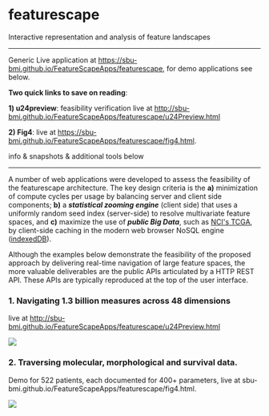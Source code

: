 # featurescape
Interactive representation and analysis of feature landscapes
___
Generic Live application at https://sbu-bmi.github.io/FeatureScapeApps/featurescape, for demo applications see below. 

**Two quick links to save on reading**:

**1) u24preview**: feasibility verification live at http://sbu-bmi.github.io/FeatureScapeApps/featurescape/u24Preview.html

**2) Fig4**: live at https://sbu-bmi.github.io/FeatureScapeApps/featurescape/fig4.html. 

info & snapshots & additional tools below
___

A number of web applications were developed to assess the feasibility of the featurescape architecture. The key design criteria is the **a)** minimization of compute cycles per usage by balancing server and client side components; **b)** a ***statistical zooming engine*** (client side) that uses a uniformly random seed index (server-side) to resolve multivariate feature spaces, and **c)** maximize the use of ***public Big Data***, such as [NCI's TCGA](https://tcga-data.nci.nih.gov/tcgafiles/ftp_auth/distro_ftpusers/anonymous/tumor/), by client-side caching in the modern web browser NoSQL engine ([indexedDB](https://www.w3.org/TR/IndexedDB/)). 

Although the examples below demonstrate the feasibility of the proposed approach by delivering real-time navigation of large feature spaces, the more valuable deliverables are the public APIs  articulated by a HTTP REST API. These APIs are typically reproduced at the top of the user interface. 

### 1. Navigating 1.3 billion measures across 48 dimensions
live at http://sbu-bmi.github.io/FeatureScapeApps/featurescape/u24Preview.html

[![](http://sbu-bmi.github.io/FeatureScapeApps/featurescape/fun/u24preview.png)](http://sbu-bmi.github.io/FeatureScapeApps/featurescape/u24Preview.html)

### 2. Traversing molecular, morphological and survival data. 
Demo for 522 patients, each documented for 400+ parameters, live at sbu-bmi.github.io/FeatureScapeApps/featurescape/fig4.html.

[![](http://sbu-bmi.github.io/FeatureScapeApps/featurescape/fig4.png)](http://sbu-bmi.github.io/FeatureScapeApps/featurescape/fig4.html)
 
